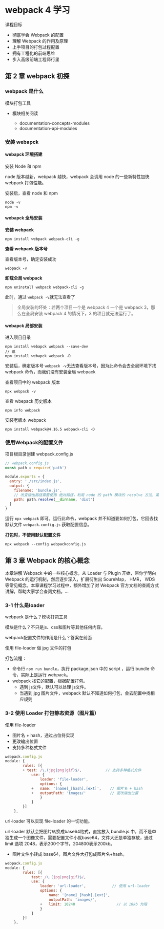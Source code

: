 # webpack 4 学习

课程目标

- 彻底学会 Webpack 的配置
- 理解 Webpack 的作用及原理
- 上手项目的打包过程配置
- 拥有工程化的前端思维
- 步入高级前端工程师行里

## 第 2 章 webpack 初探

### webpack 是什么

模块打包工具

- 模块相关阅读

  - documentation-concepts-modules
  - documentation-api-modules

### 安装 webapck

#### webapck 环境搭建

安装 Node 和 npm

node 版本越新，webpack 越快，webpack 会调用 node 的一些新特性加快 webpack 打包性能。

安装后，查看 node 和 npm

```shell
node -v
npm -v
```

#### webapck 全局安装

**安装 webpack**

```shel
npm install webpack webpack-cli -g
```

**查看 webpack 版本号**

查看版本号，确定安装成功

```shell
webpack -v
```

**卸载全局 webpack**

```shell
npm uninstall webpack webpack-cli -g
```

此时，通过 `webpack -v`就无法查看了

>  全局安装的坏处：若两个项目一个是 webpack 4 一个是 webpack 3，那么在全局安装 webpack 4 的情况下，3 的项目就无法运行了。

#### webapck 局部安装

进入项目目录

```shell
npm install webapck webpack --save-dev
// 或
npm install webapck webpack -D
```

安装后，确定版本号 `webpack -v`无法查看版本号，因为此命令会去全局环境下找 webpack 命令，而我们没有安装全局 webpack

查看项目中的 webpack 版本

```shell
npx webpack -v
```

查看 wbepack 历史版本

```shell
npm info webpack
```

安装老版本 webpack

```shell
npm install webpack@4.16.5 webpack-cli -D
```

### 使用Webpack的配置文件

项目根目录创建 webpack.config.js

```js
// webpack.config.js
const path = require('path')

module.exports = {
  entry: './src/index.js',
  output: {
    filename: 'bundle.js',
    // 改变输出路径需要使用 绝对路径，利用 node 的 path 模块的 resolve 方法，第一个参数 __dirname 指的是 index.js 所在目录 和 dist 结合，形成绝对路径。
    path: path.resolve(__dirname, 'dist')
  }
}
```

运行 `npx webpack` 即可。运行此命令，webpack 并不知道要如何打包，它回去找默认文件 `webpack.config.js` 获取配置信息。

**打包时，不使用默认配置文件**

```shell
npx webpack --config webpackconfig.js
```

## 第 3 章 Webpack 的核心概念

本章讲解 Webpack 中的一些核心概念，从 Loader 与 Plugin 开始，带你学明白 Webpack 的运行机制，然后逐步深入，扩展衍生出 SoureMap， HMR， WDS 等常见概念。本章课程学习过程中，额外增加了对 Webpack 官方文档的查阅方式讲解，帮助大家学会查阅文档。...

### 3-1 什么是loader

webpack 是什么？模块打包工具

模块是什么？不只是js、css和图片等其他任何内容。

webpack配置文件的作用是什么？答案在前面

使用 file-loader 做 jpg 文件的打包

打包流程：

- 命令行 `npm run bundle`，执行 package.json  中的 script ，运行 bundle 命令，实际上是运行 webpack。
- webpack 找它的配置，根据配置打包。
  - 遇到 js文件，默认可以处理 js文件。
  - 当遇到 jpg 图片文件，webpack 默认不知道如何打包，会去配置中找相应规则

### 3-2 使用 Loader 打包静态资源（图片篇）

使用 file-loader

- 图片名 + hash，通过占位符实现
- 更改输出位置
- 支持多种格式文件

```js
webpack.config.js
module: {
		rules: [{
		+ test: /\.(jpg|png|gif)$/,           // 支持多种格式文件
			use: {
				loader: 'file-loader',
				options: {
			+	name: '[name]_[hash].[ext]',    // 图片名 + hash
			+	outputPath: 'images/'           // 更改输出位置
				}
			} 
		}]
	},
```

url-loader 可以实现 file-loader 的一切功能。

url-loader 默认会把图片转换成base64格式，直接放入 bundle.js 中，而不是单独生成一个图像文件，需要配置文件小就base64，文件大还是单独存放，通过 limit 选项 2048，表示200个字节，204800表示200kb。

- 图片文件小转成 base64，图片文件大打包成图片名+hash。

```js
webpack.config.js
module: {
		rules: [{
			test: /\.(jpg|png|gif)$/,       
			use: {
				loader: 'url-loader',            // 使用 url-loader
				options: {
					name: '[name]_[hash].[ext]',    
					outputPath: 'images/',    
				+	limit: 10240                   // 以 10kb 为限
				}
			} 
		}]
	},
```







